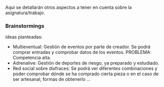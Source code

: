 Aqui se detallarán otros aspectos a tener en cuenta sobre la asignatura/trabajo.

### Brainstormings
Ideas planteadas:
* Multieventual: Gestión de eventos por parte de creador. Se podrá comprar entradas y comprobar datos de los eventos. PROBLEMA: Competencia alta.
* Adrenalive: Gestión de deportes de riesgo, ya preparado y estudiado.
* Red social sobre disfraces: Se podrá ver diferentes combinaciones y poder comprobar dónde se ha comprado cierta pieza o en el caso de ser artesanal, formas de obtenerlo ...